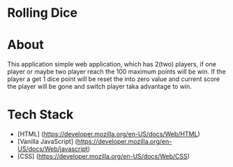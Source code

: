# Rolling Dice

# About
This application simple web application, which has 2(two) players, if one player or maybe two player reach the 100 maximum  points will be win.
If the player a get 1 dice point will be reset the into zero value and current score the player will be gone and switch player taka advantage to win.

# Tech Stack
- [HTML] (https://developer.mozilla.org/en-US/docs/Web/HTML)
- [Vanilla JavaScript] (https://developer.mozilla.org/en-US/docs/Web/javascript)
- [CSS] (https://developer.mozilla.org/en-US/docs/Web/CSS)
